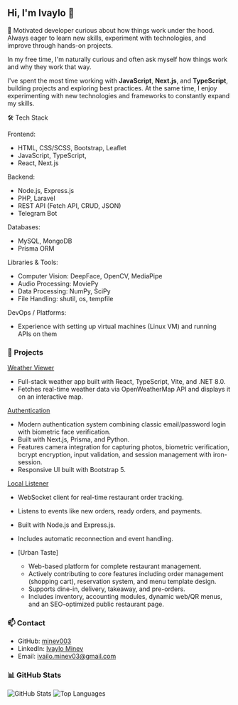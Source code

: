 ## Hi, I'm Ivaylo 👋

🚀 Motivated developer curious about how things work under the hood.
Always eager to learn new skills, experiment with technologies, and improve through hands-on projects.

In my free time, I'm naturally curious and often ask myself how things work and why they work that way.

I've spent the most time working with **JavaScript**, **Next.js**, and **TypeScript**, building projects and exploring best practices.
At the same time, I enjoy experimenting with new technologies and frameworks to constantly expand my skills.

🛠️ Tech Stack

Frontend:
 - HTML, CSS/SCSS, Bootstrap, Leaflet
 - JavaScript, TypeScript,
 - React, Next.js

Backend:
 - Node.js, Express.js
 - PHP, Laravel
 - REST API (Fetch API, CRUD, JSON)
 - Telegram Bot

Databases:
 - MySQL, MongoDB
 - Prisma ORM

Libraries & Tools:
 - Computer Vision: DeepFace, OpenCV, MediaPipe
 - Audio Processing: MoviePy
 - Data Processing: NumPy, SciPy
 - File Handling: shutil, os, tempfile

DevOps / Platforms:
 - Experience with setting up virtual machines (Linux VM) and running APIs on them

### 📂 Projects

  [Weather Viewer](https://github.com/minev003/weather-viewer) 
   - Full-stack weather app built with React, TypeScript, Vite, and .NET 8.0.  
   - Fetches real-time weather data via OpenWeatherMap API and displays it on an interactive map.


  [Authentication](https://github.com/minev003/Authentication)  
  - Modern authentication system combining classic email/password login with biometric face verification.  
  - Built with Next.js, Prisma, and Python.  
  - Features camera integration for capturing photos, biometric verification, bcrypt encryption, input validation, and session management with iron-session.  
  - Responsive UI built with Bootstrap 5.


  [Local Listener](https://github.com/minev003/Local-listener)  
  - WebSocket client for real-time restaurant order tracking.  
  - Listens to events like new orders, ready orders, and payments.  
  - Built with Node.js and Express.js.  
  - Includes automatic reconnection and event handling.


- [Urban Taste]  
  - Web-based platform for complete restaurant management.  
  - Actively contributing to core features including order management (shopping cart), reservation system, and menu template design.  
  - Supports dine-in, delivery, takeaway, and pre-orders.  
  - Includes inventory, accounting modules, dynamic web/QR menus, and an SEO-optimized public restaurant page.  


### 📫 Contact
- GitHub: [minev003](https://github.com/minev003)
- LinkedIn: [Ivaylo Minev](https://www.linkedin.com/in/ivaylo-minev-68ab51251/)
- Email: [ivailo.minev03@gmail.com](mailto:ivailo.minev03@gmail.com)



### 📊 GitHub Stats

![GitHub Stats](https://github-readme-stats.vercel.app/api?username=minev003&show_icons=true&theme=tokyonight)
![Top Languages](https://github-readme-stats.vercel.app/api/top-langs/?username=minev003&layout=compact&theme=tokyonight)




